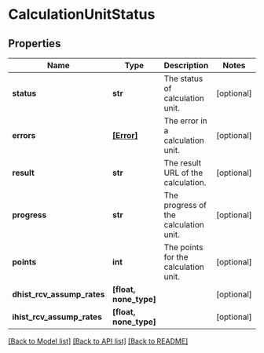 # CalculationUnitStatus


## Properties
Name | Type | Description | Notes
------------ | ------------- | ------------- | -------------
**status** | **str** | The status of calculation unit. | [optional] 
**errors** | [**[Error]**](Error.md) | The error in a calculation unit. | [optional] 
**result** | **str** | The result URL of the calculation. | [optional] 
**progress** | **str** | The progress of the calculation unit. | [optional] 
**points** | **int** | The points for the calculation unit. | [optional] 
**dhist_rcv_assump_rates** | **[float, none_type]** |  | [optional] 
**ihist_rcv_assump_rates** | **[float, none_type]** |  | [optional] 

[[Back to Model list]](../README.md#documentation-for-models) [[Back to API list]](../README.md#documentation-for-api-endpoints) [[Back to README]](../README.md)


